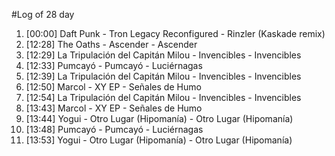 #Log of 28 day

1. [00:00] Daft Punk - Tron Legacy Reconfigured - Rinzler (Kaskade remix)
1. [12:28] The Oaths - Ascender - Ascender
1. [12:29] La Tripulación del Capitán Milou - Invencibles - Invencibles
1. [12:33] Pumcayó - Pumcayó - Luciérnagas
1. [12:39] La Tripulación del Capitán Milou - Invencibles - Invencibles
1. [12:50] Marcol - XY EP - Señales de Humo
1. [12:54] La Tripulación del Capitán Milou - Invencibles - Invencibles
1. [13:43] Marcol - XY EP - Señales de Humo
1. [13:44] Yogui - Otro Lugar (Hipomanía) - Otro Lugar (Hipomanía)
1. [13:48] Pumcayó - Pumcayó - Luciérnagas
1. [13:53] Yogui - Otro Lugar (Hipomanía) - Otro Lugar (Hipomanía)
